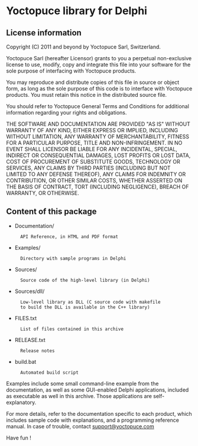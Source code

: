 Yoctopuce library for Delphi
============================

## License information

Copyright (C) 2011 and beyond by Yoctopuce Sarl, Switzerland.

Yoctopuce Sarl (hereafter Licensor) grants to you a perpetual
non-exclusive license to use, modify, copy and integrate this
file into your software for the sole purpose of interfacing
with Yoctopuce products.

You may reproduce and distribute copies of this file in
source or object form, as long as the sole purpose of this
code is to interface with Yoctopuce products. You must retain
this notice in the distributed source file.

You should refer to Yoctopuce General Terms and Conditions
for additional information regarding your rights and
obligations.

THE SOFTWARE AND DOCUMENTATION ARE PROVIDED "AS IS" WITHOUT
WARRANTY OF ANY KIND, EITHER EXPRESS OR IMPLIED, INCLUDING
WITHOUT LIMITATION, ANY WARRANTY OF MERCHANTABILITY, FITNESS
FOR A PARTICULAR PURPOSE, TITLE AND NON-INFRINGEMENT. IN NO
EVENT SHALL LICENSOR BE LIABLE FOR ANY INCIDENTAL, SPECIAL,
INDIRECT OR CONSEQUENTIAL DAMAGES, LOST PROFITS OR LOST DATA,
COST OF PROCUREMENT OF SUBSTITUTE GOODS, TECHNOLOGY OR
SERVICES, ANY CLAIMS BY THIRD PARTIES (INCLUDING BUT NOT
LIMITED TO ANY DEFENSE THEREOF), ANY CLAIMS FOR INDEMNITY OR
CONTRIBUTION, OR OTHER SIMILAR COSTS, WHETHER ASSERTED ON THE
BASIS OF CONTRACT, TORT (INCLUDING NEGLIGENCE), BREACH OF
WARRANTY, OR OTHERWISE.


## Content of this package

* Documentation/

		API Reference, in HTML and PDF format

* Examples/

		Directory with sample programs in Delphi

* Sources/

		Source code of the high-level library (in Delphi)

* Sources/dll/

		Low-level library as DLL (C source code with makefile
		to build the DLL is available in the C++ library)

* FILES.txt

		List of files contained in this archive

* RELEASE.txt

		Release notes

* build.bat

		Automated build script


Examples include some small command-line example from the documentation,
as well as some GUI-enabled Delphi applications, included as executable
as well in this archive. Those applications are self-explanatory.

For more details, refer to the documentation specific to each product, which
includes sample code with explanations, and a programming reference manual.
In case of trouble, contact support@yoctopuce.com

Have fun !
